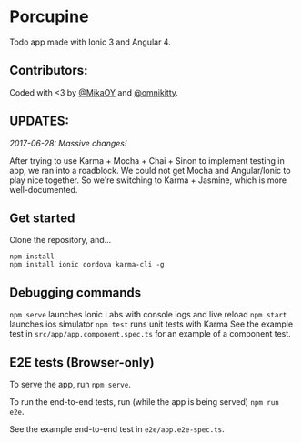 Porcupine
=====================

Todo app made with Ionic 3 and Angular 4. 

Contributors:
--------
Coded with <3 by [@MikaOY](https://github.com/MikaOY) and [@omnikitty](https://github.com/omnikitty).

UPDATES:
--------
*2017-06-28: Massive changes!*

After trying to use Karma + Mocha + Chai + Sinon to implement testing in app, we ran into a roadblock. We could not get Mocha and Angular/Ionic to play nice together. So we're switching to Karma + Jasmine, which is more well-documented.

Get started
-------------------------------
Clone the repository, and...
```
npm install
npm install ionic cordova karma-cli -g
```

Debugging commands
----------------------
`npm serve` launches Ionic Labs with console logs and live reload
`npm start` launches ios simulator
`npm test` runs unit tests with Karma
See the example test in `src/app/app.component.spec.ts` for an example of a component test.

E2E tests (Browser-only)
----------------------

To serve the app, run `npm serve`.

To run the end-to-end tests, run (while the app is being served) `npm run e2e`.

See the example end-to-end test in `e2e/app.e2e-spec.ts`.
